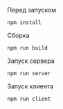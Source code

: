 Перед запуском
```
npm install
```

Сборка 
```
npm run build
```

Запуск сервера
```
npm run server
```

Запуск клиента
```
npm run client
```

